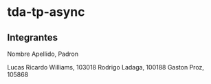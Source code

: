 # tda-tp-async

## Integrantes

Nombre Apellido, Padron

Lucas Ricardo Williams, 103018
Rodrigo Ladaga, 100188
Gaston Proz, 105868
